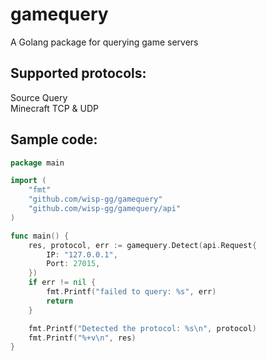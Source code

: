 # gamequery
A Golang package for querying game servers  

## Supported protocols:
Source Query  
Minecraft TCP & UDP  

## Sample code:
```go
package main

import (
	"fmt"
	"github.com/wisp-gg/gamequery"
	"github.com/wisp-gg/gamequery/api"
)

func main() {
	res, protocol, err := gamequery.Detect(api.Request{
		IP: "127.0.0.1",
		Port: 27015,
	})
	if err != nil {
		fmt.Printf("failed to query: %s", err)
		return
	}

	fmt.Printf("Detected the protocol: %s\n", protocol)
	fmt.Printf("%+v\n", res)
}
```